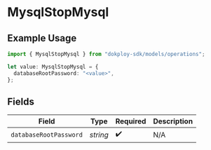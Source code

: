 # MysqlStopMysql

## Example Usage

```typescript
import { MysqlStopMysql } from "dokploy-sdk/models/operations";

let value: MysqlStopMysql = {
  databaseRootPassword: "<value>",
};
```

## Fields

| Field                  | Type                   | Required               | Description            |
| ---------------------- | ---------------------- | ---------------------- | ---------------------- |
| `databaseRootPassword` | *string*               | :heavy_check_mark:     | N/A                    |
